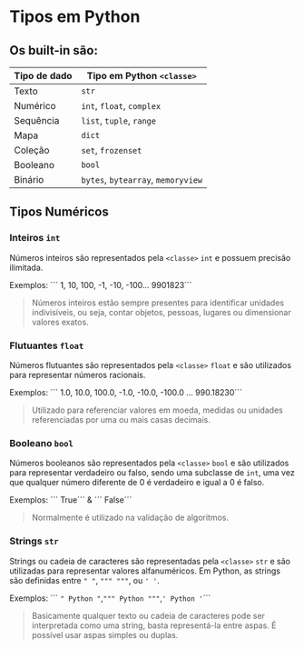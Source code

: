 # Tipos em Python

## Os built-in são:

|Tipo de dado | Tipo em Python `<classe>`              |
|-------------|----------------------------------------|
|Texto        | `str`                                  |
|Numérico     | `int`, `float`, `complex`              |
|Sequência    | `list`, `tuple`, `range`               |
|Mapa         | `dict`                                 |
|Coleção      | `set`, `frozenset`                     |
|Booleano     | `bool`                                 |
|Binário      | `bytes`, `bytearray`, `memoryview`     |

## Tipos Numéricos

### Inteiros `int`
Números inteiros são representados pela `<classe>` `int` e possuem precisão ilimitada. 

Exemplos:
´´´ 1, 10, 100, -1, -10, -100... 9901823´´´
> Números inteiros estão sempre presentes para identificar unidades indivisíveis, ou seja, contar objetos, pessoas, lugares ou dimensionar valores exatos.

### Flutuantes `float`
Números flutuantes são representados pela `<classe>` `float` e são utilizados para representar números racionais. 

Exemplos:
´´´ 1.0, 10.0, 100.0, -1.0, -10.0, -100.0 ... 990.18230´´´
> Utilizado para referenciar valores em moeda, medidas ou unidades referenciadas por uma ou mais casas decimais.

### Booleano `bool`
Números booleanos são representados pela `<classe>` `bool` e são utilizados para representar verdadeiro ou falso, sendo uma subclasse de `int`, uma vez que qualquer número diferente de 0 é verdadeiro e igual a 0 é falso. 

Exemplos:
´´´ True´´´ &
´´´ False´´´
> Normalmente é utilizado na validação de algoritmos.

### Strings `str`
Strings ou cadeia de caracteres são representadas pela `<classe>` `str` e são utilizadas para representar valores alfanuméricos. Em Python, as strings são definidas entre `" "`, `""" """`, ou `' '`.

Exemplos:
´´´ `" Python "`,`""" Python """`,`' Python '`´´´
> Basicamente qualquer texto ou cadeia de caracteres pode ser interpretada como uma string, basta representá-la entre aspas. É possível usar aspas simples ou duplas.



